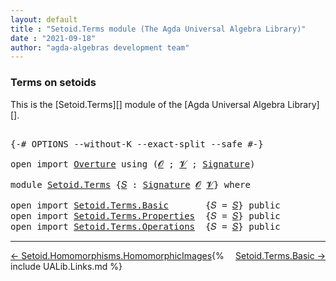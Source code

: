 ```yaml
---
layout: default
title : "Setoid.Terms module (The Agda Universal Algebra Library)"
date : "2021-09-18"
author: "agda-algebras development team"
---
```


### <a id="terms-on-setoids">Terms on setoids</a>

This is the [Setoid.Terms][] module of the [Agda Universal Algebra Library][].

<pre class="Agda">

<a id="299" class="Symbol">{-#</a> <a id="303" class="Keyword">OPTIONS</a> <a id="311" class="Pragma">--without-K</a> <a id="323" class="Pragma">--exact-split</a> <a id="337" class="Pragma">--safe</a> <a id="344" class="Symbol">#-}</a>

<a id="349" class="Keyword">open</a> <a id="354" class="Keyword">import</a> <a id="361" href="Overture.html" class="Module">Overture</a> <a id="370" class="Keyword">using</a> <a id="376" class="Symbol">(</a><a id="377" href="Overture.Signatures.html#520" class="Generalizable">𝓞</a> <a id="379" class="Symbol">;</a> <a id="381" href="Overture.Signatures.html#522" class="Generalizable">𝓥</a> <a id="383" class="Symbol">;</a> <a id="385" href="Overture.Signatures.html#3171" class="Function">Signature</a><a id="394" class="Symbol">)</a>

<a id="397" class="Keyword">module</a> <a id="404" href="Setoid.Terms.html" class="Module">Setoid.Terms</a> <a id="417" class="Symbol">{</a><a id="418" href="Setoid.Terms.html#418" class="Bound">𝑆</a> <a id="420" class="Symbol">:</a> <a id="422" href="Overture.Signatures.html#3171" class="Function">Signature</a> <a id="432" href="Overture.Signatures.html#520" class="Generalizable">𝓞</a> <a id="434" href="Overture.Signatures.html#522" class="Generalizable">𝓥</a><a id="435" class="Symbol">}</a> <a id="437" class="Keyword">where</a>

<a id="444" class="Keyword">open</a> <a id="449" class="Keyword">import</a> <a id="456" href="Setoid.Terms.Basic.html" class="Module">Setoid.Terms.Basic</a>       <a id="481" class="Symbol">{</a><a id="482" class="Argument">𝑆</a> <a id="484" class="Symbol">=</a> <a id="486" href="Setoid.Terms.html#418" class="Bound">𝑆</a><a id="487" class="Symbol">}</a> <a id="489" class="Keyword">public</a>
<a id="496" class="Keyword">open</a> <a id="501" class="Keyword">import</a> <a id="508" href="Setoid.Terms.Properties.html" class="Module">Setoid.Terms.Properties</a>  <a id="533" class="Symbol">{</a><a id="534" class="Argument">𝑆</a> <a id="536" class="Symbol">=</a> <a id="538" href="Setoid.Terms.html#418" class="Bound">𝑆</a><a id="539" class="Symbol">}</a> <a id="541" class="Keyword">public</a>
<a id="548" class="Keyword">open</a> <a id="553" class="Keyword">import</a> <a id="560" href="Setoid.Terms.Operations.html" class="Module">Setoid.Terms.Operations</a>  <a id="585" class="Symbol">{</a><a id="586" class="Argument">𝑆</a> <a id="588" class="Symbol">=</a> <a id="590" href="Setoid.Terms.html#418" class="Bound">𝑆</a><a id="591" class="Symbol">}</a> <a id="593" class="Keyword">public</a>
</pre>

--------------------------------

<span style="float:left;">[← Setoid.Homomorphisms.HomomorphicImages](Setoid.Homomorphisms.HomomorphicImages.html)</span>
<span style="float:right;">[Setoid.Terms.Basic →](Setoid.Terms.Basic.html)</span>

{% include UALib.Links.md %}
